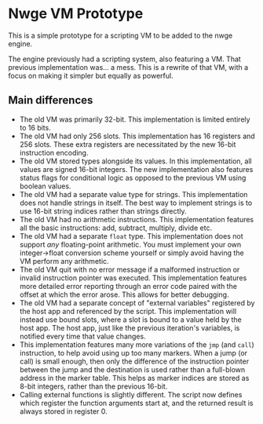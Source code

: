 # Nwge VM Prototype

This is a simple prototype for a scripting VM to be added to the nwge engine.

The engine previously had a scripting system, also featuring a VM. That previous
implementation was... a mess. This is a rewrite of that VM, with a focus on
making it simpler but equally as powerful.

## Main differences

* The old VM was primarily 32-bit. This implementation is limited entirely to 16
  bits.
* The old VM had only 256 slots. This implementation has 16 registers and 256
  slots. These extra registers are necessitated by the new 16-bit instruction
  encoding.
* The old VM stored types alongside its values. In this implementation, all
  values are signed 16-bit integers. The new implementation also features status
  flags for conditional logic as opposed to the previous VM using boolean
  values.
* The old VM had a separate value type for strings. This implementation does not
  handle strings in itself. The best way to implement strings is to use 16-bit
  string indices rather than strings directly.
* The old VM had no arithmetic instructions. This implementation features all
  the basic instructions: add, subtract, multiply, divide etc.
* The old VM had a separate `float` type. This implementation does not support
  *any* floating-point arithmetic. You must implement your own integer->float
  conversion scheme yourself or simply avoid having the VM perform any
  arithmetic.
* The old VM quit with no error message if a malformed instruction or invalid
  instruction pointer was executed. This implementation features more detailed
  error reporting through an error code paired with the offset at which the
  error arose. This allows for better debugging.
* The old VM had a separate concept of "external variables" registered by the
  host app and referenced by the script. This implementation will instead use
  bound slots, where a slot is bound to a value held by the host app. The host
  app, just like the previous iteration's variables, is notified every time that
  value changes.
* This implementation features many more variations of the `jmp` (and `call`)
  instruction, to help avoid using up too many markers. When a jump (or call) is
  small enough, then only the difference of the instruction pointer between the
  jump and the destination is used rather than a full-blown address in the
  marker table. This helps as marker indices are stored as 8-bit integers,
  rather than the previous 16-bit.
* Calling external functions is slightly different. The script now defines which
  register the function arguments start at, and the returned result is always
  stored in register 0.
